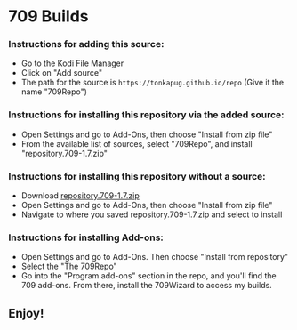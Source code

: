 # 709 Builds


### Instructions for adding this source:

<ul>
    <li>Go to the Kodi File Manager</li>
    <li>Click on "Add source"</li>
    <li>The path for the source is <code>https://tonkapug.github.io/repo</code> (Give it the name "709Repo")</li>
</ul>  



### Instructions for installing this repository via the added source:

<ul>
    <li>Open Settings and go to Add-Ons, then choose "Install from zip file"</li>
    <li>From the available list of sources, select "709Repo", and install "repository.709-1.7.zip"</li>
</ul>



### Instructions for installing this repository without a source:

<ul>
    <li>Download <a href="repository.709-1.7.zip?file=path/<?=$row['repositoy.709-1.7.zip']?>">repository.709-1.7.zip</a></li>
    <li>Open Settings and go to Add-Ons, then choose "Install from zip file"</li>
    <li>Navigate to where you saved repository.709-1.7.zip and select to install</li>
</ul>
  
  
  
### Instructions for installing Add-ons:

<ul>
    <li>Open Settings and go to Add-Ons. Then choose "Install from repository"</li>
    <li>Select the "The 709Repo"</li>
    <li>Go into the "Program add-ons" section in the repo, and you'll find the 709 add-ons. From there, install the 709Wizard to access my builds.</li>
</ul>


## Enjoy!
